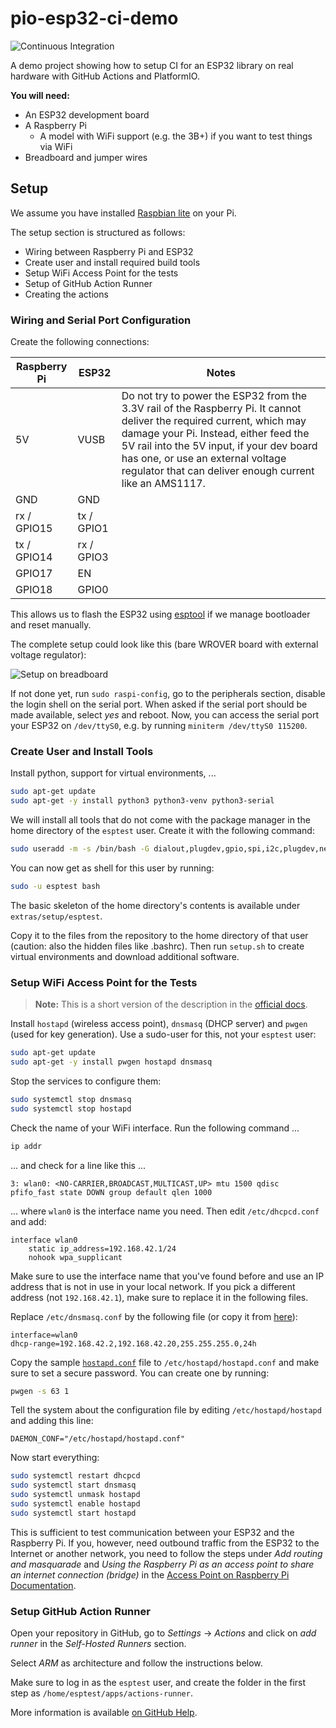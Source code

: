 # pio-esp32-ci-demo

![Continuous Integration](https://github.com/fhessel/pio-esp32-ci-demo/workflows/Continuous%20Integration/badge.svg)

A demo project showing how to setup CI for an ESP32 library on real hardware with GitHub Actions and PlatformIO.

**You will need:**

- An ESP32 development board
- A Raspberry Pi
  - A model with WiFi support (e.g. the 3B+) if you want to test things via WiFi
- Breadboard and jumper wires

## Setup

We assume you have installed [Raspbian lite](https://www.raspberrypi.org/downloads/raspbian/) on your Pi.

The setup section is structured as follows:

- Wiring between Raspberry Pi and ESP32
- Create user and install required build tools
- Setup WiFi Access Point for the tests
- Setup of GitHub Action Runner
- Creating the actions

### Wiring and Serial Port Configuration

Create the following connections:

| Raspberry Pi | ESP32      | Notes |
| ------------ | ---------- | ----- |
| 5V           | VUSB       | Do not try to power the ESP32 from the 3.3V rail of the Raspberry Pi. It cannot deliver the required current, which may damage your Pi. Instead, either feed the 5V rail into the 5V input, if your dev board has one, or use an external voltage regulator that can deliver enough current like an AMS1117. |
| GND          | GND        |       |
| rx / GPIO15  | tx / GPIO1 |       |
| tx / GPIO14  | rx / GPIO3 |       |
| GPIO17       | EN         |       |
| GPIO18       | GPIO0      |       |

This allows us to flash the ESP32 using [esptool](https://github.com/espressif/esptool) if we manage bootloader and reset manually.

The complete setup could look like this (bare WROVER board with external voltage regulator):

![Setup on breadboard](https://github.com/fhessel/pio-esp32-ci-demo/blob/master/extras/assets/breadboard-setup.jpg?raw=true)

If not done yet, run `sudo raspi-config`, go to the peripherals section, disable the login shell on the serial port.
When asked if the serial port should be made available, select *yes* and reboot.
Now, you can access the serial port your ESP32 on `/dev/ttyS0`, e.g. by running `miniterm /dev/ttyS0 115200`.

### Create User and Install Tools

Install python, support for virtual environments, ...

```bash
sudo apt-get update
sudo apt-get -y install python3 python3-venv python3-serial
```

We will install all tools that do not come with the package manager in the home directory of the `esptest` user.
Create it with the following command:

```bash
sudo useradd -m -s /bin/bash -G dialout,plugdev,gpio,spi,i2c,plugdev,netdev esptest
```

You can now get as shell for this user by running:

```bash
sudo -u esptest bash
```

The basic skeleton of the home directory's contents is available under `extras/setup/esptest`.

Copy it to the files from the repository to the home directory of that user (caution: also the hidden files like .bashrc).
Then run `setup.sh` to create virtual environments and download additional software.

### Setup WiFi Access Point for the Tests

> **Note:** This is a short version of the description in the [official docs](https://www.raspberrypi.org/documentation/configuration/wireless/access-point.md).

Install `hostapd` (wireless access point), `dnsmasq` (DHCP server) and `pwgen` (used for key generation). Use a sudo-user for this, not your `esptest` user:

```bash
sudo apt-get update
sudo apt-get -y install pwgen hostapd dnsmasq
```

Stop the services to configure them:

```bash
sudo systemctl stop dnsmasq
sudo systemctl stop hostapd
```

Check the name of your WiFi interface. Run the following command ...

```bash
ip addr
```

... and check for a line like this ...

```
3: wlan0: <NO-CARRIER,BROADCAST,MULTICAST,UP> mtu 1500 qdisc pfifo_fast state DOWN group default qlen 1000
```

... where `wlan0` is the interface name you need. Then edit `/etc/dhcpcd.conf` and add:

```
interface wlan0
    static ip_address=192.168.42.1/24
    nohook wpa_supplicant
```

Make sure to use the interface name that you've found before and use an IP address that is not in use in your local network.
If you pick a different address (not `192.168.42.1`), make sure to replace it in the following files.

Replace `/etc/dnsmasq.conf` by the following file (or copy it from [here](extras/setup/dnsmasq.conf)):

```
interface=wlan0
dhcp-range=192.168.42.2,192.168.42.20,255.255.255.0,24h
```

Copy the sample [`hostapd.conf`](extras/setup/hostapd.conf) file to `/etc/hostapd/hostapd.conf` and make sure to set a secure password.
You can create one by running:

```bash
pwgen -s 63 1
```

Tell the system about the configuration file by editing `/etc/hostapd/hostapd` and adding this line:

```
DAEMON_CONF="/etc/hostapd/hostapd.conf"
```

Now start everything:

```bash
sudo systemctl restart dhcpcd
sudo systemctl start dnsmasq
sudo systemctl unmask hostapd
sudo systemctl enable hostapd
sudo systemctl start hostapd
```

This is sufficient to test communication between your ESP32 and the Raspberry Pi.
If you, however, need outbound traffic from the ESP32 to the Internet or another network, you need to follow the steps under *Add routing and masquarade* and *Using the Raspberry Pi as an access point to share an internet connection (bridge)* in the [Access Point on Raspberry Pi Documentation](https://www.raspberrypi.org/documentation/configuration/wireless/access-point.md).

### Setup GitHub Action Runner

Open your repository in GitHub, go to *Settings* → *Actions* and click on *add runner* in the *Self-Hosted Runners* section.

Select *ARM* as architecture and follow the instructions below.

Make sure to log in as the `esptest` user, and create the folder in the first step as `/home/esptest/apps/actions-runner`.

More information is available [on GitHub Help](https://help.github.com/en/actions/hosting-your-own-runners).
